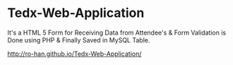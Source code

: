 Tedx-Web-Application
====================

It's a HTML 5 Form for Receiving Data from Attendee's &amp; Form Validation is Done using PHP &amp; Finally Saved in MySQL Table.
  
http://ro-han.github.io/Tedx-Web-Application/
